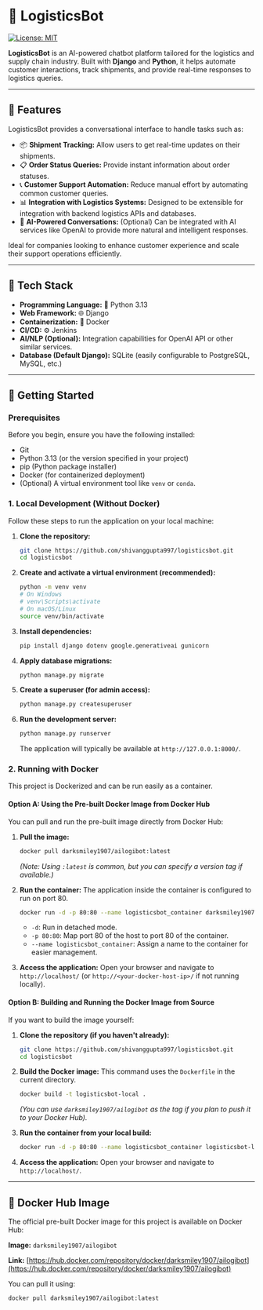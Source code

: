 # 🚛 LogisticsBot

[![License: MIT](https://img.shields.io/badge/License-MIT-yellow.svg)](https://opensource.org/licenses/MIT)

**LogisticsBot** is an AI-powered chatbot platform tailored for the logistics and supply chain industry. Built with **Django** and **Python**, it helps automate customer interactions, track shipments, and provide real-time responses to logistics queries.

---

## 🌟 Features

LogisticsBot provides a conversational interface to handle tasks such as:

-   📦 **Shipment Tracking:** Allow users to get real-time updates on their shipments.
-   📋 **Order Status Queries:** Provide instant information about order statuses.
-   📞 **Customer Support Automation:** Reduce manual effort by automating common customer queries.
-   📊 **Integration with Logistics Systems:** Designed to be extensible for integration with backend logistics APIs and databases.
-   🤖 **AI-Powered Conversations:** (Optional) Can be integrated with AI services like OpenAI to provide more natural and intelligent responses.

Ideal for companies looking to enhance customer experience and scale their support operations efficiently.

---

## 🧰 Tech Stack

-   **Programming Language:** 🐍 Python 3.13
-   **Web Framework:** 🌐 Django
-   **Containerization:** 🐳 Docker
-   **CI/CD:** ⚙️ Jenkins
-   **AI/NLP (Optional):** Integration capabilities for OpenAI API or other similar services.
-   **Database (Default Django):** SQLite (easily configurable to PostgreSQL, MySQL, etc.)

---

## 🚀 Getting Started

### Prerequisites

Before you begin, ensure you have the following installed:

-   Git
-   Python 3.13 (or the version specified in your project)
-   pip (Python package installer)
-   Docker (for containerized deployment)
-   (Optional) A virtual environment tool like `venv` or `conda`.

### 1. Local Development (Without Docker)

Follow these steps to run the application on your local machine:

1.  **Clone the repository:**
    ```bash
    git clone https://github.com/shivanggupta997/logisticsbot.git
    cd logisticsbot
    ```

2.  **Create and activate a virtual environment (recommended):**
    ```bash
    python -m venv venv
    # On Windows
    # venv\Scripts\activate
    # On macOS/Linux
    source venv/bin/activate
    ```

3.  **Install dependencies:**
    ```bash
    pip install django dotenv google.generativeai gunicorn
    ```

4.  **Apply database migrations:**
    ```bash
    python manage.py migrate
    ```

5.  **Create a superuser (for admin access):**
    ```bash
    python manage.py createsuperuser
    ```

6.  **Run the development server:**
    ```bash
    python manage.py runserver
    ```
    The application will typically be available at `http://127.0.0.1:8000/`.

### 2. Running with Docker

This project is Dockerized and can be run easily as a container.

#### Option A: Using the Pre-built Docker Image from Docker Hub

You can pull and run the pre-built image directly from Docker Hub:

1.  **Pull the image:**
    ```bash
    docker pull darksmiley1907/ailogibot:latest
    ```
    *(Note: Using `:latest` is common, but you can specify a version tag if available.)*

2.  **Run the container:**
    The application inside the container is configured to run on port 80.
    ```bash
    docker run -d -p 80:80 --name logisticsbot_container darksmiley1907/ailogibot:latest
    ```
    -   `-d`: Run in detached mode.
    -   `-p 80:80`: Map port 80 of the host to port 80 of the container.
    -   `--name logisticsbot_container`: Assign a name to the container for easier management.

3.  **Access the application:**
    Open your browser and navigate to `http://localhost/` (or `http://<your-docker-host-ip>/` if not running locally).

#### Option B: Building and Running the Docker Image from Source

If you want to build the image yourself:

1.  **Clone the repository (if you haven't already):**
    ```bash
    git clone https://github.com/shivanggupta997/logisticsbot.git
    cd logisticsbot
    ```

2.  **Build the Docker image:**
    This command uses the `Dockerfile` in the current directory.
    ```bash
    docker build -t logisticsbot-local .
    ```
    *(You can use `darksmiley1907/ailogibot` as the tag if you plan to push it to your Docker Hub).*

3.  **Run the container from your local build:**
    ```bash
    docker run -d -p 80:80 --name logisticsbot_container logisticsbot-local
    ```

4.  **Access the application:**
    Open your browser and navigate to `http://localhost/`.

---

## 🐳 Docker Hub Image

The official pre-built Docker image for this project is available on Docker Hub:

**Image:** `darksmiley1907/ailogibot`

**Link:** [https://hub.docker.com/repository/docker/darksmiley1907/ailogibot](https://hub.docker.com/repository/docker/darksmiley1907/ailogibot)

You can pull it using:
```bash
docker pull darksmiley1907/ailogibot:latest

